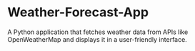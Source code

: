 # Weather-Forecast-App

A Python application that fetches weather data from APIs like OpenWeatherMap and displays it in a user-friendly interface.
